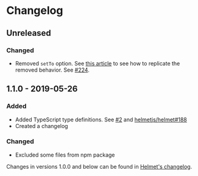# Changelog

## Unreleased

### Changed

- Removed `setTo` option. See [this article](https://github.com/helmetjs/helmet/wiki/How-to-set-a-custom-X%E2%80%93Powered%E2%80%93By-header) to see how to replicate the removed behavior. See [#224](https://github.com/helmetjs/helmet/issues/224).

## 1.1.0 - 2019-05-26

### Added

- Added TypeScript type definitions. See [#2](https://github.com/helmetjs/hide-powered-by/issues/2) and [helmetjs/helmet#188](https://github.com/helmetjs/helmet/issues/188)
- Created a changelog

### Changed

- Excluded some files from npm package

Changes in versions 1.0.0 and below can be found in [Helmet's changelog](https://github.com/helmetjs/helmet/blob/master/CHANGELOG.md).
